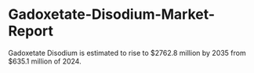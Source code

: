 # Gadoxetate-Disodium-Market-Report
Gadoxetate Disodium is estimated to rise to $2762.8 million by 2035 from $635.1 million of 2024.
